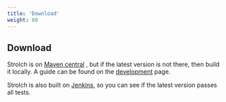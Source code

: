 ```yaml
---
title: 'Download'
weight: 80
---
```


## Download

Strolch is
on [Maven central](https://mvnrepository.com/artifact/li.strolch/li.strolch.agent)
, but if the latest version is not there, then build it locally. A guide can be
found on the [development](/development) page.

Strolch is also built on [Jenkins](https://ci.4trees.ch/), so you can see if the
latest version passes all tests.

